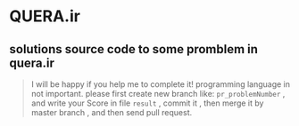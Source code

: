 # QUERA.ir 

## solutions source code to some promblem in quera.ir

> I will be happy if you help me to complete it!
> programming language in not important.
> please first create new branch like:  ``` pr_problemNumber ``` , 
> and write your Score in file ``` result ```  , 
> commit it , 
> then merge it by master branch , 
> and then send pull request.
